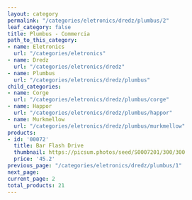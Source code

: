 ```yaml
---
layout: category
permalink: "/categories/eletronics/dredz/plumbus/2"
leaf_category: false
title: Plumbus - Commercia
path_to_this_category:
- name: Eletronics
  url: "/categories/eletronics"
- name: Dredz
  url: "/categories/eletronics/dredz"
- name: Plumbus
  url: "/categories/eletronics/dredz/plumbus"
child_categories:
- name: Corge
  url: "/categories/eletronics/dredz/plumbus/corge"
- name: Happor
  url: "/categories/eletronics/dredz/plumbus/happor"
- name: Murkmellow
  url: "/categories/eletronics/dredz/plumbus/murkmellow"
products:
- id: '00072'
  title: Bar Flash Drive
  thumbnail: https://picsum.photos/seed/S0007201/300/300
  price: '45.2'
previous_page: "/categories/eletronics/dredz/plumbus/1"
next_page: 
current_page: 2
total_products: 21
---
```

